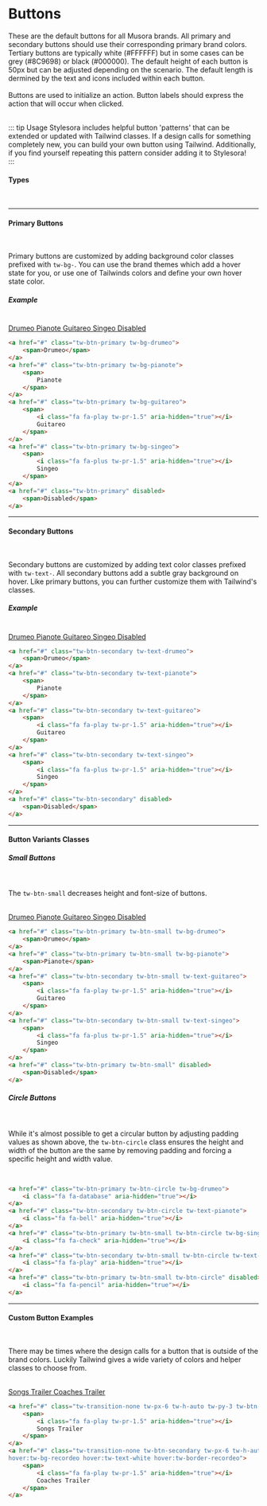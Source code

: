 # Buttons

These are the default buttons for all Musora brands. All primary and secondary buttons should use their corresponding primary brand colors. Tertiary
buttons are typically white (#FFFFFF) but in some cases can be grey (#8C9698) or black (#000000). The default height of each button is 50px but can be
adjusted depending on the scenario. The default length is dermined by the text and icons included within each button.
<br><br>
Buttons are used to initialize an action. Button labels should express the action that will occur when clicked. 
<br><br>

::: tip Usage
Stylesora includes helpful button 'patterns' that can be extended or updated with Tailwind classes. If a design calls for something completely new, you can build your own button using Tailwind. Additionally, if you find yourself repeating this pattern consider adding it to Stylesora!  
:::
#### Types
<br>
<hr>

#### Primary Buttons
<br>

Primary buttons are customized by adding background color classes prefixed with `tw-bg-`. You can use the brand themes which add a hover state for you, or use one of Tailwinds colors and define your own hover state color.  

##### Example 
<br>

<a href="#" class="tw-btn-primary tw-bg-drumeo">
    <span>Drumeo</span>
</a>
<a href="#" class="tw-btn-primary tw-bg-pianote">
    <span>
        Pianote
    </span>
</a>
<a href="#" class="tw-btn-primary tw-bg-guitareo">
    <span>
        <i class="fa fa-play tw-pr-1.5" aria-hidden="true"></i>
        Guitareo
    </span>
</a>
<a href="#" class="tw-btn-primary tw-bg-singeo">
    <span>
        <i class="fa fa-plus tw-pr-1.5" aria-hidden="true"></i>
        Singeo
    </span>
</a>
<a href="#" class="tw-btn-primary" disabled>
    <span>Disabled</span>
</a>

```html
<a href="#" class="tw-btn-primary tw-bg-drumeo">
    <span>Drumeo</span>
</a>
<a href="#" class="tw-btn-primary tw-bg-pianote">
    <span>
        Pianote
    </span>
</a>
<a href="#" class="tw-btn-primary tw-bg-guitareo">
    <span>
        <i class="fa fa-play tw-pr-1.5" aria-hidden="true"></i>
        Guitareo
    </span>
</a>
<a href="#" class="tw-btn-primary tw-bg-singeo">
    <span>
        <i class="fa fa-plus tw-pr-1.5" aria-hidden="true"></i>
        Singeo
    </span>
</a>
<a href="#" class="tw-btn-primary" disabled>
    <span>Disabled</span>
</a>
```
<hr>

#### Secondary Buttons
<br>

Secondary buttons are customized by adding text color classes prefixed with `tw-text-`. All secondary buttons add a subtle gray background on hover. Like primary buttons, you can further customize them with Tailwind's classes.  
##### Example 
<br>

<a href="#" class="tw-btn-secondary tw-text-drumeo">
    <span>Drumeo</span>
</a>
<a href="#" class="tw-btn-secondary tw-text-pianote">
    <span>
        Pianote
    </span>
</a>
<a href="#" class="tw-btn-secondary tw-text-guitareo">
    <span>
        <i class="fa fa-play tw-pr-1.5" aria-hidden="true"></i>
        Guitareo
    </span>
</a>
<a href="#" class="tw-btn-secondary tw-text-singeo">
    <span>
        <i class="fa fa-plus tw-pr-1.5" aria-hidden="true"></i>
        Singeo
    </span>
</a>
<a href="#" class="tw-btn-secondary" disabled>
    <span>Disabled</span>
</a>

```html
<a href="#" class="tw-btn-secondary tw-text-drumeo">
    <span>Drumeo</span>
</a>
<a href="#" class="tw-btn-secondary tw-text-pianote">
    <span>
        Pianote
    </span>
</a>
<a href="#" class="tw-btn-secondary tw-text-guitareo">
    <span>
        <i class="fa fa-play tw-pr-1.5" aria-hidden="true"></i>
        Guitareo
    </span>
</a>
<a href="#" class="tw-btn-secondary tw-text-singeo">
    <span>
        <i class="fa fa-plus tw-pr-1.5" aria-hidden="true"></i>
        Singeo
    </span>
</a>
<a href="#" class="tw-btn-secondary" disabled>
    <span>Disabled</span>
</a>
```

<hr>

#### Button Variants Classes

##### Small Buttons 
<br>

The `tw-btn-small` decreases height and font-size of buttons.

<br>

<a href="#" class="tw-btn-primary tw-btn-small tw-bg-drumeo">
    <span>Drumeo</span>
</a>
<a href="#" class="tw-btn-primary tw-btn-small tw-bg-pianote">
    <span>Pianote</span>
</a>
<a href="#" class="tw-btn-secondary tw-btn-small tw-text-guitareo">
    <span>
        <i class="fa fa-play tw-pr-1.5" aria-hidden="true"></i>
        Guitareo
    </span>
</a>
<a href="#" class="tw-btn-secondary tw-btn-small tw-text-singeo">
    <span>
        <i class="fa fa-plus tw-pr-1.5" aria-hidden="true"></i>
        Singeo
    </span>
</a>
<a href="#" class="tw-btn-primary tw-btn-small" disabled>
    <span>Disabled</span>
</a>

```html
<a href="#" class="tw-btn-primary tw-btn-small tw-bg-drumeo">
    <span>Drumeo</span>
</a>
<a href="#" class="tw-btn-primary tw-btn-small tw-bg-pianote">
    <span>Pianote</span>
</a>
<a href="#" class="tw-btn-secondary tw-btn-small tw-text-guitareo">
    <span>
        <i class="fa fa-play tw-pr-1.5" aria-hidden="true"></i>
        Guitareo
    </span>
</a>
<a href="#" class="tw-btn-secondary tw-btn-small tw-text-singeo">
    <span>
        <i class="fa fa-plus tw-pr-1.5" aria-hidden="true"></i>
        Singeo
    </span>
</a>
<a href="#" class="tw-btn-primary tw-btn-small" disabled>
    <span>Disabled</span>
</a>
```

##### Circle Buttons
<br>

While it's almost possible to get a circular button by adjusting padding values as shown above, the `tw-btn-circle` class ensures the height and width of the button are the same by removing padding and forcing a specific height and width value.

<br>

<a href="#" class="tw-btn-primary tw-btn-circle tw-bg-drumeo">
    <i class="fa fa-database" aria-hidden="true"></i>
</a>
<a href="#" class="tw-btn-secondary tw-btn-circle tw-text-pianote">
    <i class="fa fa-bell" aria-hidden="true"></i>
</a>
<a href="#" class="tw-btn-primary tw-btn-small tw-btn-circle tw-bg-singeo">
    <i class="fa fa-check" aria-hidden="true"></i>
</a>
<a href="#" class="tw-btn-secondary tw-btn-small tw-btn-circle tw-text-guitareo">
    <i class="fa fa-play" aria-hidden="true"></i>
</a>
<a href="#" class="tw-btn-primary tw-btn-small tw-btn-circle" disabled>
    <i class="fa fa-pencil" aria-hidden="true"></i> 
</a>

```html
<a href="#" class="tw-btn-primary tw-btn-circle tw-bg-drumeo">
    <i class="fa fa-database" aria-hidden="true"></i>
</a>
<a href="#" class="tw-btn-secondary tw-btn-circle tw-text-pianote">
    <i class="fa fa-bell" aria-hidden="true"></i>
</a>
<a href="#" class="tw-btn-primary tw-btn-small tw-btn-circle tw-bg-singeo">
    <i class="fa fa-check" aria-hidden="true"></i>
</a>
<a href="#" class="tw-btn-secondary tw-btn-small tw-btn-circle tw-text-guitareo">
    <i class="fa fa-play" aria-hidden="true"></i>
</a>
<a href="#" class="tw-btn-primary tw-btn-small tw-btn-circle" disabled>
    <i class="fa fa-pencil" aria-hidden="true"></i> 
</a>
```

<hr>

#### Custom Button Examples
<br>

There may be times where the design calls for a button that is outside of the brand colors. Luckily Tailwind gives a wide variety of colors and helper classes to choose from. 

<br>

<div class="tw-bg-dm-royal-blue tw-p-4 tw-w-full tw-rounded-md">
<a href="#" class="tw-transition-none tw-px-6 tw-h-auto tw-py-3 tw-btn-secondary tw-btn-small tw-text-pink-600 hover:tw-bg-pink-600 hover:tw-text-white hover:tw-border-pink-600">
    <span>
        <i class="fa fa-play tw-pr-1.5" aria-hidden="true"></i>
        Songs Trailer
    </span>
</a>
<a href="#" class="tw-transition-none tw-btn-secondary tw-px-6 tw-h-auto tw-py-3 tw-btn-small tw-text-recordeo
hover:tw-bg-recordeo hover:tw-text-white hover:tw-border-recordeo">
    <span>
        <i class="fa fa-play tw-pr-1.5" aria-hidden="true"></i>
        Coaches Trailer
    </span>
</a>
</div>


```html
<a href="#" class="tw-transition-none tw-px-6 tw-h-auto tw-py-3 tw-btn-secondary tw-btn-small tw-text-pink-600 hover:tw-bg-pink-600 hover:tw-text-white hover:tw-border-pink-600">
    <span>
        <i class="fa fa-play tw-pr-1.5" aria-hidden="true"></i>
        Songs Trailer
    </span>
</a>
<a href="#" class="tw-transition-none tw-btn-secondary tw-px-6 tw-h-auto tw-py-3 tw-btn-small tw-text-recordeo
hover:tw-bg-recordeo hover:tw-text-white hover:tw-border-recordeo">
    <span>
        <i class="fa fa-play tw-pr-1.5" aria-hidden="true"></i>
        Coaches Trailer
    </span>
</a>
```